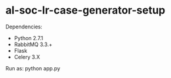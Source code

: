 al-soc-lr-case-generator-setup
==============================

Dependencies:

* Python 2.7.1
* RabbitMQ 3.3.+
* Flask
* Celery 3.X

Run as: 
python app.py
